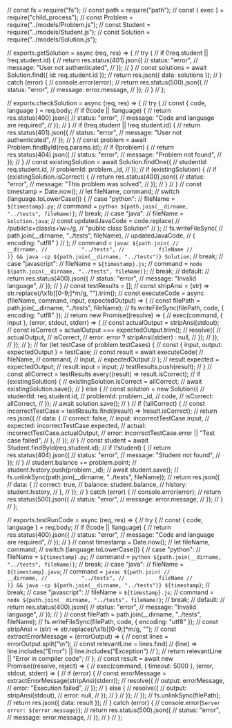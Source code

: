 
// const fs = require("fs");
// const path = require("path");
// const { exec } = require("child_process");
// const Problem = require("../models/Problem.js");
// const Student = require("../models/Student.js");
// const Solution = require("../models/Solution.js");

// exports.getSolution = async (req, res) => {
//   try {
//     if (!req.student || !req.student.id) {
//       return res.status(401).json({
//         status: "error",
//         message: "User not authenticated",
//       });
//     }
//     const solutions = await Solution.find({ id: req.student.id });
//     return res.json({ data: solutions });
//   } catch (error) {
//     console.error(error);
//     return res.status(500).json({
//       status: "error",
//       message: error.message,
//     });
//   }
// };

// exports.checkSolution = async (req, res) => {
//   try {
//     const { code, language } = req.body;
//     if (!code || !language) {
//       return res.status(400).json({
//         status: "error",
//         message: "Code and language are required",
//       });
//     }
//     if (!req.student || !req.student.id) {
//       return res.status(401).json({
//         status: "error",
//         message: "User not authenticated",
//       });
//     }
//     const problem = await Problem.findById(req.params.id);
//     if (!problem) {
//       return res.status(404).json({
//         status: "error",
//         message: "Problem not found",
//       });
//     }
//     const existingSolution = await Solution.findOne({
//       studentId: req.student.id,
//       problemId: problem._id,
//     });
//     if (existingSolution) {
//       if (existingSolution.isCorrect) {
//         return res.status(400).json({
//           status: "error",
//           message: "This problem was solved",
//         });
//       }
//     }
//     const timestamp = Date.now();
//     let fileName, command;
//     switch (language.toLowerCase()) {
//       case "python":
//         fileName = `${timestamp}.py`;
//         command = `python ${path.join(__dirname, "../tests", fileName)}`;
//         break;
//       case "java":
//         fileName = `Solution.java`;
//         const updatedJavaCode = code.replace(
//           /public\s+class\s+\w+/g,
//           "public class Solution"
//         );
//         fs.writeFileSync(
//           path.join(__dirname, "../tests", fileName),
//           updatedJavaCode,
//           { encoding: "utf8" }
//         );
//         command = `javac ${path.join(
//           __dirname,
//           "../tests",
//           fileName
//         )} && java -cp ${path.join(__dirname, "../tests")} Solution`;
//         break;
//       case "javascript":
//         fileName = `${timestamp}.js`;
//         command = `node ${path.join(__dirname, "../tests", fileName)}`;
//         break;
//       default:
//         return res.status(400).json({
//           status: "error",
//           message: "Invalid language",
//         });
//     }
//     const testResults = [];
//     const stripAnsi = (str) => str.replace(/\x1b\[[0-9;]*m/g, "").trim();
//     const executeCode = async (fileName, command, input, expectedOutput) => {
//       const filePath = path.join(__dirname, "../tests", fileName);
//       fs.writeFileSync(filePath, code, { encoding: "utf8" });
//       return new Promise((resolve) => {
//         exec(command, { input }, (error, stdout, stderr) => {
//           const actualOutput = stripAnsi(stdout);
//           const isCorrect = actualOutput === expectedOutput.trim();
//           resolve({
//             actualOutput,
//             isCorrect,
//             error: error ? stripAnsi(stderr) : null,
//           });
//         });
//       });
//     };
//     for (let testCase of problem.testCases) {
//       const { input, output: expectedOutput } = testCase;
//       const result = await executeCode(
//         fileName,
//         command,
//         input,
//         expectedOutput
//       );
//       result.expected = expectedOutput;
//       result.input = input;
//       testResults.push(result);
//     }
//     const allCorrect = testResults.every((result) => result.isCorrect);
//     if (existingSolution) {
//       existingSolution.isCorrect = allCorrect;
//       await existingSolution.save();
//     } else {
//       const solution = new Solution({
//         studentId: req.student.id,
//         problemId: problem._id,
//         code,
//         isCorrect: allCorrect,
//       });
//       await solution.save();
//     }
//     if (!allCorrect) {
//       const incorrectTestCase = testResults.find((result) => !result.isCorrect);
//       return res.json({
//         data: {
//           correct: false,
//           input: incorrectTestCase.input,
//           expected: incorrectTestCase.expected,
//           actual: incorrectTestCase.actualOutput,
//           error: incorrectTestCase.error || "Test case failed",
//         },
//       });
//     }
//     const student = await Student.findById(req.student.id);
//     if (!student) {
//       return res.status(404).json({
//         status: "error",
//         message: "Student not found",
//       });
//     }
//     student.balance += problem.point;
//     student.history.push(problem._id);
//     await student.save();
//     fs.unlinkSync(path.join(__dirname, "../tests", fileName));
//     return res.json({
//       data: {
//         correct: true,
//         balance: student.balance,
//         history: student.history,
//       },
//     });
//   } catch (error) {
//     console.error(error);
//     return res.status(500).json({
//       status: "error",
//       message: error.message,
//     });
//   }
// };

// exports.testRunCode = async (req, res) => {
//   try {
//     const { code, language } = req.body;
//     if (!code || !language) {
//       return res.status(400).json({
//         status: "error",
//         message: "Code and language are required",
//       });
//     }
//     const timestamp = Date.now();
//     let fileName, command;
//     switch (language.toLowerCase()) {
//       case "python":
//         fileName = `${timestamp}.py`;
//         command = `python ${path.join(__dirname, "../tests", fileName)}`;
//         break;
//       case "java":
//         fileName = `${timestamp}.java`;
//         command = `javac ${path.join(
//           __dirname,
//           "../tests",
//           fileName
//         )} && java -cp ${path.join(__dirname, "../tests")} ${timestamp}`;
//         break;
//       case "javascript":
//         fileName = `${timestamp}.js`;
//         command = `node ${path.join(__dirname, "../tests", fileName)}`;
//         break;
//       default:
//         return res.status(400).json({
//           status: "error",
//           message: "Invalid language",
//         });
//     }
//     const filePath = path.join(__dirname, "../tests", fileName);
//     fs.writeFileSync(filePath, code, { encoding: "utf8" });
//     const stripAnsi = (str) => str.replace(/\x1b\[[0-9;]*m/g, "");
//     const extractErrorMessage = (errorOutput) => {
//       const lines = errorOutput.split("\n");
//       const relevantLine = lines.find(
//         (line) => line.includes("Error") || line.includes("Exception")
//       );
//       return relevantLine || "Error in compiler code";
//     };
//     const result = await new Promise((resolve, reject) => {
//       exec(command, { timeout: 5000 }, (error, stdout, stderr) => {
//         if (error) {
//           const errorMessage = extractErrorMessage(stripAnsi(stderr));
//           resolve({
//             output: errorMessage,
//             error: "Execution failed",
//           });
//         } else {
//           resolve({
//             output: stripAnsi(stdout),
//             error: null,
//           });
//         }
//       });
//     });
//     fs.unlinkSync(filePath);
//     return res.json({ data: result });
//   } catch (error) {
//     console.error(`Server error: ${error.message}`);
//     return res.status(500).json({
//       status: "error",
//       message: error.message,
//     });
//   }
// };

